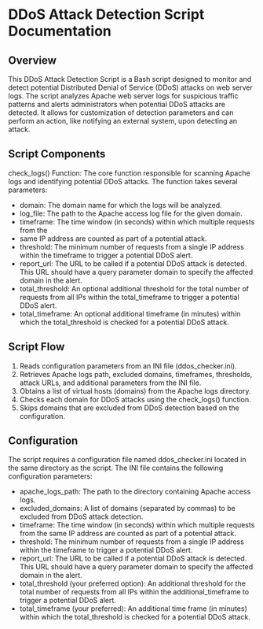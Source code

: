 # DDoS Attack Detection Script Documentation
## Overview
This DDoS Attack Detection Script is a Bash script designed to monitor and detect potential
Distributed Denial of Service (DDoS) attacks on web server logs. The script analyzes
Apache web server logs for suspicious traffic patterns and alerts administrators when
potential DDoS attacks are detected. It allows for customization of detection parameters and
can perform an action, like notifying an external system, upon detecting an attack.

## Script Components
check_logs() Function: The core function responsible for scanning Apache logs and
identifying potential DDoS attacks. The function takes several parameters:

- domain: The domain name for which the logs will be analyzed.
- log_file: The path to the Apache access log file for the given domain.
- timeframe: The time window (in seconds) within which multiple requests from the
- same IP address are counted as part of a potential attack.
- threshold: The minimum number of requests from a single IP address within the timeframe to trigger a potential DDoS alert.
- report_url: The URL to be called if a potential DDoS attack is detected. This URL should have a query parameter domain to specify the affected domain in the alert.
- total_threshold: An optional additional threshold for the total number of requests from all IPs within the total_timeframe to trigger a potential DDoS alert.
- total_timeframe: An optional additional timeframe (in minutes) within which the total_threshold is checked for a potential DDoS attack.


## Script Flow
1. Reads configuration parameters from an INI file (ddos_checker.ini).
2. Retrieves Apache logs path, excluded domains, timeframes, thresholds, attack URLs, and additional parameters from the INI file.
3. Obtains a list of virtual hosts (domains) from the Apache logs directory.
4. Checks each domain for DDoS attacks using the check_logs() function.
5. Skips domains that are excluded from DDoS detection based on the configuration.

## Configuration
The script requires a configuration file named ddos_checker.ini located in the same directory
as the script. 
The INI file contains the following configuration parameters:
- apache_logs_path: The path to the directory containing Apache access logs.
- excluded_domains: A list of domains (separated by commas) to be excluded from DDoS attack detection.
- timeframe: The time window (in seconds) within which multiple requests from the same IP address are counted as part of a potential attack.
- threshold: The minimum number of requests from a single IP address within the timeframe to trigger a potential DDoS alert.
- report_url: The URL to be called if a potential DDoS attack is detected. This URL should have a query parameter domain to specify the affected domain in the alert.
- total_threshold (your preferred option): An additional threshold for the total number of requests from all IPs within the additional_timeframe to trigger a potential DDoS alert.
- total_timeframe (your preferred): An additional time frame (in minutes) within which the total_threshold is checked for a potential DDoS attack.
